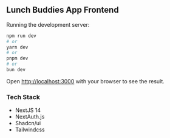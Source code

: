 ## Lunch Buddies App Frontend

Running the development server:

```bash
npm run dev
# or
yarn dev
# or
pnpm dev
# or
bun dev
```

Open [http://localhost:3000](http://localhost:3000) with your browser to see the result.

### Tech Stack

- NextJS 14
- NextAuth.js
- Shadcn/ui
- Tailwindcss
